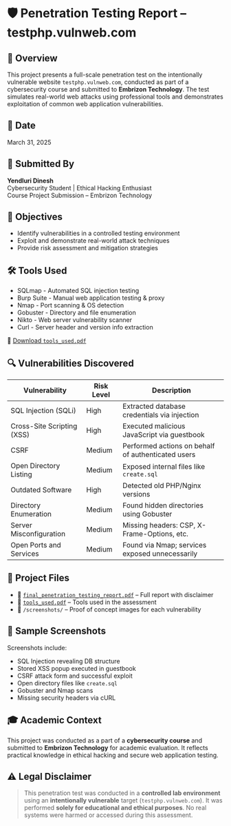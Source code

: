 # 🛡️ Penetration Testing Report – testphp.vulnweb.com

## 📘 Overview
This project presents a full-scale penetration test on the intentionally vulnerable website `testphp.vulnweb.com`, conducted as part of a cybersecurity course and submitted to **Embrizon Technology**. The test simulates real-world web attacks using professional tools and demonstrates exploitation of common web application vulnerabilities.

## 📆 Date
March 31, 2025

## 🙋 Submitted By
**Yendluri Dinesh**  
Cybersecurity Student | Ethical Hacking Enthusiast  
Course Project Submission – Embrizon Technology

## 🧠 Objectives
- Identify vulnerabilities in a controlled testing environment
- Exploit and demonstrate real-world attack techniques
- Provide risk assessment and mitigation strategies

## 🛠️ Tools Used
- SQLmap - Automated SQL injection testing
- Burp Suite - Manual web application testing & proxy
- Nmap - Port scanning & OS detection
- Gobuster - Directory and file enumeration
- Nikto - Web server vulnerability scanner
- Curl - Server header and version info extraction

📄 [Download `tools_used.pdf`](./tools_used.pdf)

## 🔍 Vulnerabilities Discovered

| Vulnerability              | Risk Level | Description                                     |
|---------------------------|------------|-------------------------------------------------|
| SQL Injection (SQLi)      | High       | Extracted database credentials via injection    |
| Cross-Site Scripting (XSS)| High       | Executed malicious JavaScript via guestbook     |
| CSRF                      | Medium     | Performed actions on behalf of authenticated users |
| Open Directory Listing    | Medium     | Exposed internal files like `create.sql`        |
| Outdated Software         | High       | Detected old PHP/Nginx versions                 |
| Directory Enumeration     | Medium     | Found hidden directories using Gobuster         |
| Server Misconfiguration   | Medium     | Missing headers: CSP, X-Frame-Options, etc.     |
| Open Ports and Services   | Medium     | Found via Nmap; services exposed unnecessarily   |

## 📎 Project Files
- 📄 [`final_penetration_testing_report.pdf`](./xyz_company_penetration_testing.pdf) – Full report with disclaimer
- 📄 [`tools_used.pdf`](./tools_used.pdf) – Tools used in the assessment
- 📁 `/screenshots/` – Proof of concept images for each vulnerability

## 📸 Sample Screenshots
Screenshots include:
- SQL Injection revealing DB structure
- Stored XSS popup executed in guestbook
- CSRF attack form and successful exploit
- Open directory files like `create.sql`
- Gobuster and Nmap scans
- Missing security headers via cURL

## 🎓 Academic Context
This project was conducted as a part of a **cybersecurity course** and submitted to **Embrizon Technology** for academic evaluation. It reflects practical knowledge in ethical hacking and secure web application testing.

## ⚠️ Legal Disclaimer
> This penetration test was conducted in a **controlled lab environment** using an **intentionally vulnerable** target (`testphp.vulnweb.com`). It was performed **solely for educational and ethical purposes**. No real systems were harmed or accessed during this assessment.
